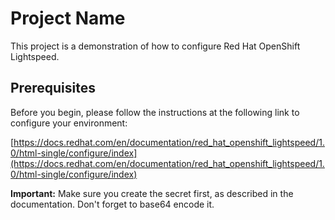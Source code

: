# Project Name

This project is a demonstration of how to configure Red Hat OpenShift Lightspeed.

## Prerequisites

Before you begin, please follow the instructions at the following link to configure your environment:

[https://docs.redhat.com/en/documentation/red_hat_openshift_lightspeed/1.0/html-single/configure/index](https://docs.redhat.com/en/documentation/red_hat_openshift_lightspeed/1.0/html-single/configure/index)

**Important:** Make sure you create the secret first, as described in the documentation. Don't forget to base64 encode it. 
